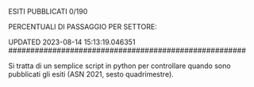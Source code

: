 ESITI PUBBLICATI 0/190 

PERCENTUALI DI PASSAGGIO PER SETTORE:

UPDATED 2023-08-14 15:13:19.046351
###################################################### 

Si tratta di un semplice script in python per controllare quando sono pubblicati gli esiti (ASN 2021, sesto quadrimestre).

